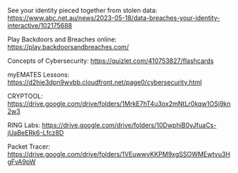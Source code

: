 See your identity pieced together from stolen data:
https://www.abc.net.au/news/2023-05-18/data-breaches-your-identity-interactive/102175688

Play Backdoors and Breaches online:
https://play.backdoorsandbreaches.com/

Concepts of Cybersecurity:
https://quizlet.com/410753827/flashcards

myEMATES Lessons:
https://d2hie3dpn9wvbb.cloudfront.net/page0/cybersecurity.html

CRYPTOOL:
https://drive.google.com/drive/folders/1MrkE7hT4u3ox2mNtLr0kqw1OSj9kn2w3

RING Labs:
https://drive.google.com/drive/folders/10DwphiB0yJfuaCs-jUaBeERk6-Lfcz8D

Packet Tracer:
https://drive.google.com/drive/folders/1VEuwwvKKPM9xgSSOWMEwtvu3HgFvA9pW


